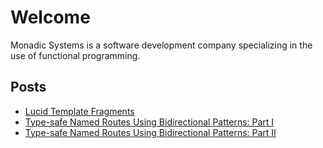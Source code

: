 # Welcome

Monadic Systems is a software development company specializing in the use of functional programming.

## Posts

- [Lucid Template Fragments](/post1)
- [Type-safe Named Routes Using Bidirectional Patterns: Part I](/post2)
- [Type-safe Named Routes Using Bidirectional Patterns: Part II](/post3)
